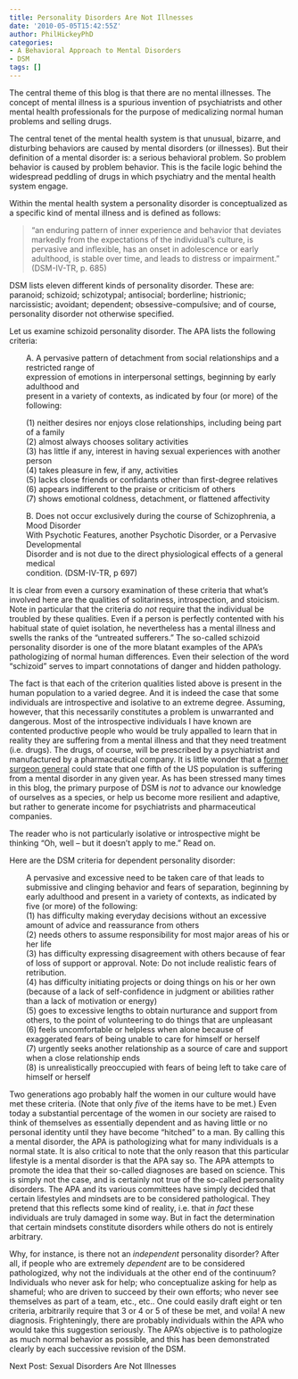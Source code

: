 ```yaml
---
title: Personality Disorders Are Not Illnesses
date: '2010-05-05T15:42:55Z'
author: PhilHickeyPhD
categories:
- A Behavioral Approach to Mental Disorders
- DSM
tags: []
---
```


<p>The central theme of this blog is that there are no mental illnesses.  The concept of mental illness is a spurious invention of psychiatrists and other mental health professionals for the purpose of medicalizing normal human problems and selling drugs.</p>
<p>The central tenet of the mental health system is that unusual, bizarre, and disturbing behaviors are caused by mental disorders (or illnesses).  But their definition of a mental disorder is: a serious behavioral problem.  So problem behavior is caused by problem behavior.  This is the facile logic behind the widespread peddling of drugs in which psychiatry and the mental health system engage.</p>
<p>Within the mental health system a personality disorder is conceptualized as a specific kind of mental illness and is defined as follows:</p>
<blockquote><p>“an enduring pattern of inner experience and behavior that deviates markedly from the expectations of the individual’s culture, is pervasive and inflexible, has an onset in adolescence or early adulthood, is stable over time, and leads to distress or impairment.” (DSM-IV-TR, p. 685)</p></blockquote>
<p>DSM lists eleven different kinds of personality disorder.  These are:  paranoid; schizoid; schizotypal; antisocial; borderline; histrionic; narcissistic; avoidant; dependent; obsessive-compulsive; and of course, personality disorder not otherwise specified.</p>
<p>Let us examine schizoid personality disorder.  The APA lists the following criteria:</p>
<p style="padding-left: 30px;">A.  A pervasive pattern of detachment from social relationships and a restricted range of<br />
expression of emotions in interpersonal settings, beginning by early adulthood and<br />
present in a variety of contexts, as indicated by four (or more) of the following:</p>
<p style="padding-left: 30px;">(1) neither desires nor enjoys close relationships, including being part of a family<br />
(2) almost always chooses solitary activities<br />
(3) has little if any, interest in having sexual experiences with another person<br />
(4) takes pleasure in few, if any, activities<br />
(5) lacks close friends or confidants other than first-degree relatives<br />
(6) appears indifferent to the praise or criticism of others<br />
(7) shows emotional coldness, detachment, or flattened affectivity</p>
<p style="padding-left: 30px;">B.  Does not occur exclusively during the course of Schizophrenia, a Mood Disorder<br />
With Psychotic Features, another Psychotic Disorder, or a Pervasive Developmental<br />
Disorder and is not due to the direct physiological effects of a general medical<br />
condition.  (DSM-IV-TR, p 697)</p>
<p>It is clear from even a cursory examination of these criteria that what’s involved here are the qualities of solitariness, introspection, and stoicism.  Note in particular that the criteria do <em>not</em> require that the individual be troubled by these qualities.  Even if a person is perfectly contented with his habitual state of quiet isolation, he nevertheless has a mental illness and swells the ranks of the “untreated sufferers.”  The so-called schizoid personality disorder is one of the more blatant examples of the APA’s pathologizing of normal human differences.  Even their selection of the word “schizoid” serves to impart connotations of danger and hidden pathology.</p>
<p>The fact is that each of the criterion qualities listed above is present in the human population to a varied degree.  And it is indeed the case that some individuals are introspective and isolative to an extreme degree.  Assuming, however, that this necessarily constitutes a problem is unwarranted and dangerous.  Most of the introspective individuals I have known are contented productive people who would be truly appalled to learn that in reality they are suffering from a mental illness and that they need treatment (i.e. drugs).  The drugs, of course, will be prescribed by a psychiatrist and manufactured by a pharmaceutical company.  It is little wonder that a <a href="http://www.surgeongeneral.gov/library/mentalhealth/home.html">former surgeon general</a> could state that one fifth of the US population is suffering from a mental disorder in any given year.  As has been stressed many times in this blog, the primary purpose of DSM is <em>not</em> to advance our knowledge of ourselves as a species, or help us become more resilient and adaptive, but rather to generate income for psychiatrists and pharmaceutical companies.</p>
<p>The reader who is not particularly isolative or introspective might be thinking “Oh, well – but it doesn’t apply to me.”  Read on.</p>
<p>Here are the DSM criteria for dependent personality disorder:</p>
<p style="padding-left: 30px;">A pervasive and excessive need to be taken care of that leads to submissive and clinging behavior and fears of separation, beginning by early adulthood and present in a variety of contexts, as indicated by five (or more) of the following:<br />
(1) has difficulty making everyday decisions without an excessive amount of advice and reassurance from others<br />
(2) needs others to assume responsibility for most major areas of his or her life<br />
(3) has difficulty expressing disagreement with others because of fear of loss of support or approval.  Note:  Do not include realistic fears of retribution.<br />
(4) has difficulty initiating projects or doing things on his or her own (because of a lack of self-confidence in judgment or abilities rather than a lack of motivation or energy)<br />
(5) goes to excessive lengths to obtain nurturance and support from others, to the point of volunteering to do things that are unpleasant<br />
(6) feels uncomfortable or helpless when alone because of exaggerated fears of being unable to care for himself or herself<br />
(7) urgently seeks another relationship as a source of care and support when a close relationship ends<br />
(8) is unrealistically preoccupied with fears of being left to take care of himself or herself</p>
<p>Two generations ago probably half the women in our culture would have met these criteria.  (Note that only <em>five</em> of the items have to be met.)  Even today a substantial percentage of the women in our society are raised to think of themselves as essentially dependent and as having little or no personal identity until they have become “hitched” to a man.  By calling this a mental disorder, the APA is pathologizing what for many individuals is a normal state.  It is also critical to note that the only reason that this particular lifestyle is a mental disorder is that the APA say so.  The APA attempts to promote the idea that their so-called diagnoses are based on science.  This is simply not the case, and is certainly not true of the so-called personality disorders.  The APA and its various committees have simply decided that certain lifestyles and mindsets are to be considered pathological.  They pretend that this reflects some kind of reality, i.e. that <em>in fact</em> these individuals are truly damaged in some way.  But in fact the determination that certain mindsets constitute disorders while others do not is entirely arbitrary.</p>
<p>Why, for instance, is there not an <em>independent</em> personality disorder?  After all, if people who are extremely <em>dependent</em> are to be considered pathologized, why not the individuals at the other end of the continuum?  Individuals who never ask for help; who conceptualize asking for help as shameful; who are driven to succeed by their own efforts; who never see themselves as part of a team, etc., etc..  One could easily draft eight or ten criteria, arbitrarily require that 3 or 4 or 5 of these be met, and voila! A new diagnosis.  Frighteningly, there are probably individuals within the APA who would take this suggestion seriously.  The APA’s objective is to pathologize as much normal behavior as possible, and this has been demonstrated clearly by each successive revision of the DSM.</p>
<p>Next Post:  Sexual Disorders Are Not Illnesses</p>